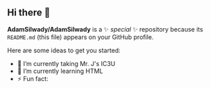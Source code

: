 ## Hi there 👋

**AdamSilwady/AdamSilwady** is a ✨ _special_ ✨ repository because its `README.md` (this file) appears on your GitHub profile.

Here are some ideas to get you started:

- 🔭 I’m currently taking Mr. J's IC3U
- 🌱 I’m currently learning HTML
- ⚡ Fun fact: 
